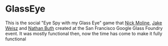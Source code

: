 GlassEye
========

This is the social "Eye Spy with my Glass Eye" game that [Nick Moline](http://nickmoline.com), [Jake Weisz](http://www.ocdtrekkie.com/) and [Nathan Buth](https://plus.google.com/106023745068839045104/about) created at the San Francisco Google Glass Foundry event.  It was mostly functional then, now the time has come to make it fully functional
